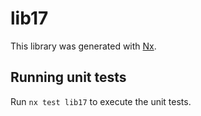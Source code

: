 # lib17

This library was generated with [Nx](https://nx.dev).

## Running unit tests

Run `nx test lib17` to execute the unit tests.
